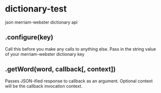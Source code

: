 dictionary-test
===============

json merriam-webster dictionary api


.configure(key)
---------------

Call this before you make any calls to anything else. Pass in the string value of your merriam-webster dictionary key


.getWord(word, callback[, context])
-----------------------------------

Passes JSON-ified response to callback as an argument. Optional context will be the callback invocation context.


